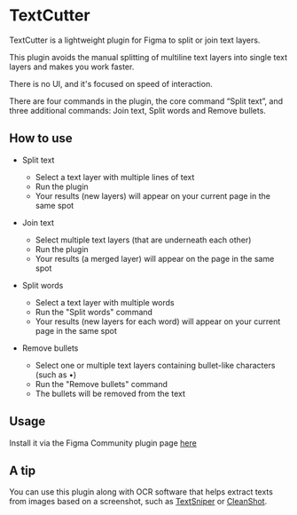 # TextCutter

TextCutter is a lightweight plugin for Figma to split or join text layers.

This plugin avoids the manual splitting of multiline text layers into single text layers and makes you work faster.

There is no UI, and it's focused on speed of interaction.

There are four commands in the plugin, the core command “Split text”, and three additional commands: Join text, Split words and Remove bullets.

## How to use

* Split text
    * Select a text layer with multiple lines of text
    * Run the plugin
    * Your results (new layers) will appear on your current page in the same spot

* Join text
    * Select multiple text layers (that are underneath each other)
    * Run the plugin
    * Your results (a merged layer) will appear on the page in the same spot

* Split words
    * Select a text layer with multiple words
    * Run the "Split words" command
    * Your results (new layers for each word) will appear on your current page in the same spot

* Remove bullets
    * Select one or multiple text layers containing bullet-like characters (such as •)
    * Run the "Remove bullets" command
    * The bullets will be removed from the text

## Usage

Install it via the Figma Community plugin page [here](https://www.figma.com/community/plugin/739131137116544548/TextCutter)

## A tip

You can use this plugin along with OCR software that helps extract texts from images based on a screenshot, such as [TextSniper](https://textsniper.app/) or [CleanShot](https://cleanshot.com/).
